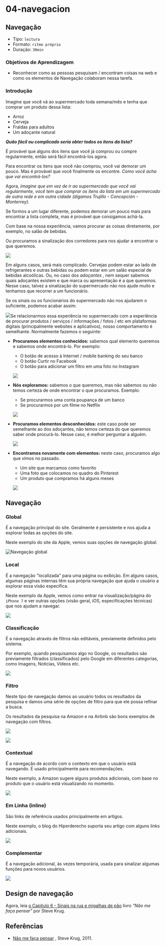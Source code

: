# 04-navegacion



## Navegação

* Tipo: `leitura`
* Formato: `ritmo próprio`
* Duração: `30min`

### Objetivos de Aprendizagem

* Reconhecer como as pessoas pesquisam / encontram coisas na web e como os elementos de Navegação colaboram nessa tarefa.

### Introdução

Imagine que você vá ao supermercado toda semana/mês e tenha que comprar um produto dessa lista:

* Arroz
* Cerveja
* Fraldas para adultos
* Um adoçante natural

_**Quão fácil ou complicado seria obter todos os itens da lista?**_

É provável que alguns dos itens que você já comprou ou compre regularmente, então será fácil encontrá-los agora.

Para encontrar os itens que você não comprou, você vai demorar um pouco. Mas é provável que você finalmente os encontre. _Como você acha que vai encontrá-los?_

Agora, _imagine que em vez de ir ao supermercado que você vai regularmente, você tem que comprar os itens da lista em um supermercado de outra rede e em outra cidade \(digamos Trujillo - Concepción - Monterrey\)._

Se formos a um lugar diferente, podemos demorar um pouco mais para encontrar a lista completa, mas é provável que consigamos achá-la.

Com base na nossa experiência, vamos procurar as coisas diretamente, por exemplo, no salão de bebidas.

Ou procuramos a sinalização dos corredores para nos ajudar a encontrar o que queremos.

![](https://camo.githubusercontent.com/40193a0d92b774b0a3bb4fce3cd79a1e66729195/68747470733a2f2f6365782d74686563687269737469616e706f73742e6e6574646e612d73736c2e636f6d2f66756c6c2f353130352f7461726765742d756e6465722d666972652d666f722d67656e6465722d6e65757472616c2d7369676e6167652e706e67)

Em alguns casos, será mais complicado. Cervejas podem estar ao lado de refrigerantes e outras bebidas ou podem estar em um salão especial de bebidas alcoólicas. Ou, no caso dos _adoçantes_ , nem sequer sabemos quais adoçantes existem e que marca ou apresentação é a que queremos. Nesse caso, talvez a sinalização do supermercado não nos ajude muito e tenhamos que recorrer a um funcionário.

Se os sinais ou os funcionários do supermercado não nos ajudarem o suficiente, podemos acabar assim:

[![](https://camo.githubusercontent.com/ac2d048811d1e37b1ac18cbf178485fc90d66fa4/687474703a2f2f75706c6f61642e77696b696d656469612e6f72672f77696b6970656469612f636f6d6d6f6e732f372f37342f506c616e6b696e675f696e5f73757065726d61726b65742e6a7067)](https://camo.githubusercontent.com/ac2d048811d1e37b1ac18cbf178485fc90d66fa4/687474703a2f2f75706c6f61642e77696b696d656469612e6f72672f77696b6970656469612f636f6d6d6f6e732f372f37342f506c616e6b696e675f696e5f73757065726d61726b65742e6a7067)Se relacionarmos essa experiência no supermercado com a experiência de procurar produtos / serviços / informações / fotos / etc em plataformas digitais \(principalmente websites e aplicativos\), nosso comportamento é semelhante. Normalmente fazemos o seguinte:

* **Procuramos elementos conhecidos:** sabemos qual elemento queremos e sabemos onde encontrá-lo. Por exemplo:

  * O botão de acesso à Internet / mobile banking do seu banco
  * O botão Curtir no Facebook
  * O botão para adicionar um filtro em uma foto no Instagram

  ![](https://camo.githubusercontent.com/31daf4892aa361f4fc9874fdcf1f2d8773fc6695/68747470733a2f2f6c68342e676f6f676c6575736572636f6e74656e742e636f6d2f5934794e562d464f57384b324d4677435a3964484c45324543575f6933624a38747a372d3651446d7545366d5a6d5234746d4453424578547043415673774239684c7243615167652d506d385a4d6f304e5470455577366671644d6459743572517130564c64336d334c76517862685633794c716146677353454d55787a70654d554c6e64777a55545141)

* **Nós exploramos:** sabemos o que queremos, mas não sabemos ou não temos certeza de onde encontrar o que procuramos. Exemplo:

  * Se procurarmos uma conta poupança de um banco
  * Se procurarmos por um filme no Netflix

  ![](https://camo.githubusercontent.com/d5f574a8ca5f6293409007b967551826a230176d/68747470733a2f2f6c68362e676f6f676c6575736572636f6e74656e742e636f6d2f724749636356313958366b3651696369634a437971755a704f6e365362443643715a5a6155396f534c7a724563414d35447a6c526b3166387a533258486c693531615f5f7a42643863345a784e735366696568356e377666353946783469533574684b3254356d486c744d6b623836643434553659333571664d5f534444766d6b484e3672636355637238)

* **Procuramos elementos desconhecidos:** este caso pode ser semelhante ao dos adoçantes, não temos certeza do que queremos saber onde procurá-lo. Nesse caso, é melhor perguntar a alguém.

  ![](https://camo.githubusercontent.com/2d458ed9229cf60680f6bb98fa8a47dc3b085d19/68747470733a2f2f6c68332e676f6f676c6575736572636f6e74656e742e636f6d2f6c72794446566a4f3936547a463969664f316d6c4b51455a7a6356366f57713673544555574456456b704f37636d685a39665f575f65456f545538487a5a666238725975462d4957656a54306a5679674e6b736b62597454556f504f346f52764859523465774e376c7949516e2d4c3846624834707264555369694371354637354d59464f615f4438344d)

* **Encontramos novamente com elementos:** neste caso, procuramos algo que vimos no passado.

  * Um site que marcamos como favorito
  * Uma foto que colocamos no quadro do Pinterest
  * Um produto que compramos há alguns meses

  ![](https://camo.githubusercontent.com/9e6298a52214174eb6a8a763b86e320297bae4b3/68747470733a2f2f6c68332e676f6f676c6575736572636f6e74656e742e636f6d2f524d76515150414b70514a322d5a6d76673542624b6f6741675a4338504d5169575659724b7349756b78754d716c4647535a4a59744f6779506d52563368704b396a796d55704138746d59564445505a6b78337a46724f3270555377426b68622d633756556830416e65326b3766625370675950614545726f4c394f794777324e486646393736665f7149)

## Navegação

### Global

É a navegação principal do site. Geralmente é persistente e nos ajuda a explorar todas as opções do site.

Neste exemplo do site da Apple, vemos suas opções de navegação global.

![Navega&#xE7;&#xE3;o global](https://camo.githubusercontent.com/28c6a214587407106989f87a06cfb0f667550f61/68747470733a2f2f6c68332e676f6f676c6575736572636f6e74656e742e636f6d2f504574434e6667303354634e3638754667664b5a626569304b78393549734e6e4e6c2d4a776a43394859626f44367949356a493076586e4330615f7a73636d5547464e4c6c746a474444734f4e2d464b4842424349794862434f64456c3068785a502d387142456e6f686148755777612d534d50747a72545a3575695a7a65666836396531644567373355)

### Local

É a navegação "localizada" para uma página ou exibição. Em alguns casos, algumas páginas internas têm sua própria navegação que ajuda o usuário a explorar essa visão específica.

Neste exemplo da Apple, vemos como entrar na visualização/página do `iPhone 7` e ver outras opções \(visão geral, iOS, especificações técnicas\) que nos ajudam a navegar.

![](https://camo.githubusercontent.com/a8a411706f3018e94bcfa14fbad60803e97b9564/68747470733a2f2f6c68332e676f6f676c6575736572636f6e74656e742e636f6d2f536f56386b6c68516b4b675436414431505f52466f6d39524c6e496d4663656f5047634c46754c5639514353304b366645486357626b61774951436a33624479476531424851756739576248397a41736b67705859684c4e4f4a684a5072312d3533757448596464414b5453786b59485559665639744c47555f616c5f6254317965356379415736573859)

### Classificação

É a navegação através de filtros não editáveis, previamente definidos pelo sistema.

Por exemplo, quando pesquisamos algo no Google, os resultados são previamente filtrados \(classificados\) pelo Google em diferentes categorias, como Imagens, Notícias, Vídeos etc.

![](https://camo.githubusercontent.com/d5bd5fc1865913bec125c431117938ab0caf4c8b/68747470733a2f2f6c68352e676f6f676c6575736572636f6e74656e742e636f6d2f4c384d516152585974716149546f714e30674f35516e687437694a78706b676437495439453062745a34757a6e4b674575784668716c38697562376e706765376c484971794a64773036357445684c3366354d4c5a5f657837345a686975634138575755696a545738376e5f6c5a6c50584e6276646e6a47556a6d37536a6f6a64424b48357649365f746f)

### Filtro

Neste tipo de navegação damos ao usuário todos os resultados da pesquisa e damos uma série de opções de filtro para que ele possa refinar a busca.

Os resultados da pesquisa na Amazon e na Airbnb são bons exemplos de navegação com filtros.

![](https://camo.githubusercontent.com/de2ba526fa20b7a39116ead8bf6c52e3a73223fc/68747470733a2f2f6c68362e676f6f676c6575736572636f6e74656e742e636f6d2f413946486746736e4d3245354c545462693475725831476c2d56766e493351364f424e4377686b3441557a553251797a6d5963704c4c793072772d39334f58514c347855347a7a684575735144484b5047446377624b62316633505a5670643446364547724b7a437436774f705a4f77764d5668424161343078614e6246315a546476476a5f725a337a38)

![](https://camo.githubusercontent.com/8e968ce362a28750695ab998571d97716ff7338c/68747470733a2f2f6c68342e676f6f676c6575736572636f6e74656e742e636f6d2f4d43474c7067697778613172336744596e694f577a7a4b3569634b492d337a4c35315a51344f37442d533144735270664d6d45412d64446e6d547375714b56745a3379614336376b4a666c486b497733757a31775649496177594e694353756e7453326458565166464b424e6b766e754432304172694e693062544d37727a534663395579587a7a483938)

### Contextual

É a navegação de acordo com o contexto em que o usuário está navegando. É usado principalmente para recomendações.

Neste exemplo, a Amazon sugere alguns produtos adicionais, com base no produto que o usuário está visualizando no momento.

![](https://camo.githubusercontent.com/bdd7e55a3437195e8a4c1e03db0b202c8a47c11d/68747470733a2f2f6c68352e676f6f676c6575736572636f6e74656e742e636f6d2f69384c4d365552373743354846525562455f64324a56756c627139304c73655f4f7442536d7a53472d547a377169655935567a6742714967595557494d2d5161612d4544776e346a4b57556244764c724552456b3936653775556b4f31456659594b764565346b31434237684539543453595f4d6633646535545f6d6e5f734a5958565f634177666e6163)

### Em Linha \(inline\)

São links de referência usados ​​principalmente em artigos.

Neste exemplo, o blog do Hiperderecho suporta seu artigo com alguns links adicionais.

![](https://camo.githubusercontent.com/5e798dafb9cc6a8746747525702cc9ec5d1dbc7e/68747470733a2f2f6c68352e676f6f676c6575736572636f6e74656e742e636f6d2f587332496942744b30423742446e2d6654333243634f3870726e506c67527a6b326f453441673455494872644e446a686d6766615964716f3867593979484f653472596e626b424248677677355f53366a4b38507a717a7a7a6e7672473638464737464c755346423662386646356f555147355849556146493555504143695f696c5246426f7a367a5149)

### Complementar

É a navegação adicional, às vezes temporária, usada para sinalizar algumas funções para novos usuários.

![](https://camo.githubusercontent.com/8629a569b6f535414eff84e30a15432fdf927cbd/68747470733a2f2f6c68352e676f6f676c6575736572636f6e74656e742e636f6d2f633433564b434a4e4a42344e6e526b75535445623965637833336f39496a5871354478525567587233426c4c6961684370374c52526a4939786e5a4241314537496c674b57655f386f525f375f68586a52356d373359526979436833556165764b4a49666f7a5077795936716c39476e6e6c463847484f3074494d554a47426b437649447849324e615759)

## Design de navegação

Agora, leia [o Capítulo 6 - Sinais na rua e migalhas de pão](https://drive.google.com/open?id=0B0NdG2VNCDPzcU5qMG5SWnBpeEE) livro _"Não me faça pensar"_ por Steve Krug.

## Referências

* [Não me faça pensar](https://www.amazon.com/Dont-Make-Think-Revisited-Usability/dp/0321965515) , Steve Krug, 2011.

